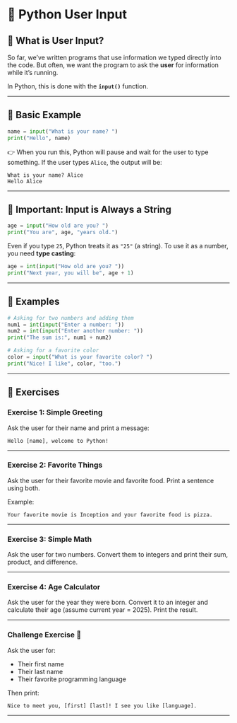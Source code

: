 # 🐍 Python User Input

## 🔹 What is User Input?

So far, we’ve written programs that use information we typed directly into the code. But often, we want the program to ask the **user** for information while it’s running.

In Python, this is done with the **`input()`** function.

---

## 🔹 Basic Example

```python
name = input("What is your name? ")
print("Hello", name)
```

👉 When you run this, Python will pause and wait for the user to type something.
If the user types `Alice`, the output will be:

```
What is your name? Alice
Hello Alice
```

---

## 🔹 Important: Input is Always a String

```python
age = input("How old are you? ")
print("You are", age, "years old.")
```

Even if you type `25`, Python treats it as `"25"` (a string).
To use it as a number, you need **type casting**:

```python
age = int(input("How old are you? "))
print("Next year, you will be", age + 1)
```

---

## 🔹 Examples

```python
# Asking for two numbers and adding them
num1 = int(input("Enter a number: "))
num2 = int(input("Enter another number: "))
print("The sum is:", num1 + num2)

# Asking for a favorite color
color = input("What is your favorite color? ")
print("Nice! I like", color, "too.")
```

---

## 📝 Exercises

### Exercise 1: Simple Greeting

Ask the user for their name and print a message:

```
Hello [name], welcome to Python!
```

---

### Exercise 2: Favorite Things

Ask the user for their favorite movie and favorite food. Print a sentence using both.

Example:

```
Your favorite movie is Inception and your favorite food is pizza.
```

---

### Exercise 3: Simple Math

Ask the user for two numbers. Convert them to integers and print their sum, product, and difference.

---

### Exercise 4: Age Calculator

Ask the user for the year they were born. Convert it to an integer and calculate their age (assume current year = 2025). Print the result.

---

### Challenge Exercise 🎯

Ask the user for:

* Their first name
* Their last name
* Their favorite programming language

Then print:

```
Nice to meet you, [first] [last]! I see you like [language].
```

---
